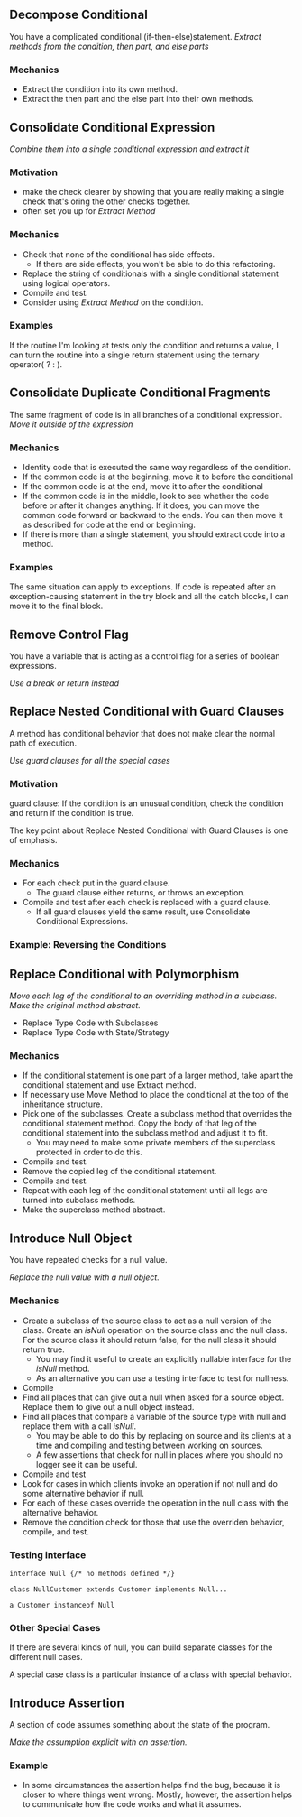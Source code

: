 ## Decompose Conditional
You have a complicated conditional (if-then-else)statement.
*Extract methods from the condition, then part, and else parts*

### Mechanics
- Extract the condition into its own method.
- Extract the then part and the else part into their own methods.

## Consolidate Conditional Expression
*Combine them into a single conditional expression and extract it*

### Motivation
- make the check clearer by showing that you are really making a single check
that's oring the other checks together.
- often set you up for *Extract Method*

### Mechanics
- Check that none of the conditional has side effects.
    - If there are side effects, you won't be able to do this refactoring.
- Replace the string of conditionals with a single conditional statement using logical
operators.
- Compile and test.
- Consider using *Extract Method* on the condition.

### Examples
If the routine I'm looking at tests only the condition and returns a value, I can turn the routine into
a single return statement using the ternary operator( ? : ).

## Consolidate Duplicate Conditional Fragments
The same fragment of code is in all branches of a conditional expression.
*Move it outside of the expression*

### Mechanics
- Identity code that is executed the same way regardless of the condition.
- If the common code is at the beginning, move it to before the conditional
- If the common code is at the end, move it to after the conditional
- If the common code is in the middle, look to see whether the code before or after it
changes anything. If it does, you can move the common code forward or backward to the
ends. You can then move it as described for code at the end or beginning.
- If there is more than a single statement, you should extract code into a method.

### Examples
The same situation can apply to exceptions. If code is repeated after an exception-causing
statement in the try block and all the catch blocks, I can move it to the final block.

## Remove Control Flag
You have a variable that is acting as a control flag for a series of boolean expressions.

*Use a break or return instead*

## Replace Nested Conditional with Guard Clauses
A method has conditional behavior that does not make clear the normal path of execution.

*Use guard clauses for all the special cases*

### Motivation
guard clause: If the condition is an unusual condition, check the condition and return
if the condition is true.

The key point about Replace Nested Conditional with Guard Clauses is one of emphasis.

### Mechanics
- For each check put in the guard clause.
    - The guard clause either returns, or throws an exception.
- Compile and test after each check is replaced with a guard clause.
    - If all guard clauses yield the same result, use Consolidate Conditional Expressions.

### Example: Reversing the Conditions

## Replace Conditional with Polymorphism

*Move each leg of the conditional to an overriding method in a subclass. Make the original method
abstract.*

- Replace Type Code with Subclasses
- Replace Type Code with State/Strategy

### Mechanics
- If the conditional statement is one part of a larger method, take apart the conditional
statement and use Extract method.
- If necessary use Move Method to place the conditional at the top of the inheritance
structure.
- Pick one of the subclasses. Create a subclass method that overrides the conditional
statement method. Copy the body of that leg of the conditional statement into the
subclass method and adjust it to fit.
    - You may need to make some private members of the superclass
protected in order to do this.
- Compile and test.
- Remove the copied leg of the conditional statement.
- Compile and test.
- Repeat with each leg of the conditional statement until all legs are turned into subclass
methods.
- Make the superclass method abstract.

## Introduce Null Object
You have repeated checks for a null value.

*Replace the null value with a null object.*

### Mechanics
- Create a subclass of the source class to act as a null version of the class. Create an
*isNull* operation on the source class and the null class. For the source class it should
return false, for the null class it should return true.
    - You may find it useful to create an explicitly nullable interface for the *isNull* method.
    - As an alternative you can use a testing interface to test for nullness.
- Compile
- Find all places that can give out a null when asked for a source object. Replace them to
give out a null object instead.
- Find all places that compare a variable of the source type with null and replace them with
a call *isNull*.
    - You may be able to do this by replacing on source and its clients
    at a time and compiling and testing between working on sources.
    - A few assertions that check for null in places where you should no
    logger see it can be useful.
- Compile and test
- Look for cases in which clients invoke an operation if not null and do some alternative
behavior if null.
- For each of these cases override the operation in the null class with the alternative
behavior.
- Remove the condition check for those that use the overriden behavior, compile, and test.

### Testing interface
```
interface Null {/* no methods defined */}

class NullCustomer extends Customer implements Null...

a Customer instanceof Null
```
### Other Special Cases
If there are several kinds of null, you can build separate classes for the different null
cases.

A special case class is a particular instance of a class with special behavior.

## Introduce Assertion
A section of code assumes something about the state of the program.

*Make the assumption explicit with an assertion.*

### Example
- In some circumstances the assertion helps find the bug, because it is closer to
where things went wrong. Mostly, however, the assertion helps to communicate
how the code works and what it assumes.
